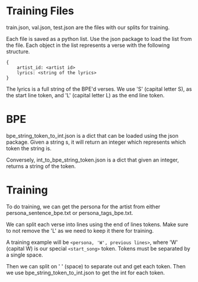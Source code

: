 # Training Files

train.json, val.json, test.json are the files with our splits for training.

Each file is saved as a python list. Use the json package to load the list from
the file. Each object in the list represents a verse with the following
structure.

```
{
    artist_id: <artist id>
    lyrics: <string of the lyrics>
}
```

The lyrics is a full string of the BPE'd verses. We use 'S' (capital letter S),
as the start line token, and 'L' (capital letter L) as the end line token.

# BPE

bpe_string_token_to_int.json is a dict that can be loaded using the json
package. Given a string s, it will return an integer which represents which
token the string is.

Conversely, int_to_bpe_string_token.json is a dict that given an integer,
returns a string of the token.

# Training

To do training, we can get the persona for the artist from either
persona_sentence_bpe.txt or persona_tags_bpe.txt.

We can split each verse into lines using the end of lines
tokens. Make sure to not remove the 'L' as we need to keep it there for
training.

A training example will be `<persona, 'W', previous lines>`, where 'W' (capital W)
is our special `<start_song>` token. Tokens must be separated by a single space.

Then we can split on ' ' (space) to separate out and get each token.
Then we use bpe_string_token_to_int.json to get the int for each token.